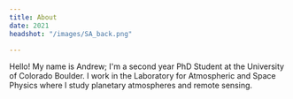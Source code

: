 ```yaml
---
title: About
date: 2021
headshot: "/images/SA_back.png"

---
```

Hello! My name is Andrew; I'm a second year PhD Student at the University of Colorado Boulder. I work in the Laboratory for Atmospheric and Space Physics where I study planetary atmospheres and remote sensing. 